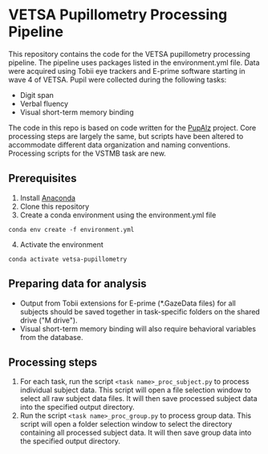 # VETSA Pupillometry Processing Pipeline
This repository contains the code for the VETSA pupillometry processing pipeline. The pipeline uses packages listed in the environment.yml file. Data were acquired using Tobii eye trackers and E-prime software starting in wave 4 of VETSA. Pupil were collected during the following tasks:
- Digit span
- Verbal fluency
- Visual short-term memory binding

The code in this repo is based on code written for the [PupAlz](https://github.com/jelman/PupAlz) project. Core processing steps are largely the same, but scripts have been altered to accommodate different data organization and naming conventions. Processing scripts for the VSTMB task are new. 


## Prerequisites
1. Install [Anaconda](https://www.anaconda.com/products/individual)
2. Clone this repository
3. Create a conda environment using the environment.yml file
```
conda env create -f environment.yml
```
4. Activate the environment
```
conda activate vetsa-pupillometry
```

## Preparing data for analysis
- Output from Tobii extensions for E-prime (*.GazeData files) for all subjects should be saved together in task-specific folders on the shared drive ("M drive"). 
- Visual short-term memory binding will also require behavioral variables from the database. 

## Processing steps
1. For each task, run the script `<task name>_proc_subject.py` to process individual subject data. This script will open a file selection window to select all raw subject data files. It will then save processed subject data into the specified output directory. 
2. Run the script `<task name>_proc_group.py` to process group data. This script will open a folder selection window to select the directory containing all processed subject data. It will then save group data into the specified output directory.
